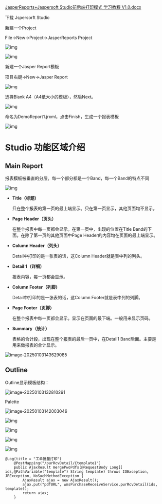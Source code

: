 

[JasperReports+Jaspersoft Studio前后端打印模式 学习教程 V1.0.docx](https://www.yuque.com/attachments/yuque/0/2024/docx/43512689/1735482449863-33f77ead-62cb-4473-bcf5-1cf3ada359dd.docx)

下载 Jspersorft Studio 

新建一个Project

File->New->Project->JasperReports Project

![img](images/image-1735778194822.png)



![img](images/image-1735778344309.png)

新建一个Jasper Report模板

项目右键->New->Jasper Report

![img](images/image-1735778463200.png)

选择Blank A4（A4纸大小的模板），然后Next。

![img](images/image-1735778549485.png)

命名为DemoReport1.jrxml，点击Finish，生成一个报表模板

![img](images/image-1735778853185.png)

# Studio 功能区域介绍

## Main Report

报表模板被垂直的分层，每一个部分都是一个Band，每一个Band的特点不同

![img](images/image-1735808341439.png)



+ **Title（标题）**

  只在整个报表的第一页的最上端显示。只在第一页显示，其他页面均不显示。

+ **Page Header（页头）**

  在整个报表中每一页都会显示。在第一页中，出现的位置在Title Band的下面。在除了第一页的其他页面中Page Header的内容均在页面的最上端显示。

+ **Column Header（列头）**

  Detail中打印的是一张表的话，这Column Header就是表中列的列头。

+ **Detail 1（详细）**

  报表内容，每一页都会显示。

+ **Column Footer（列脚）**

  Detail中打印的是一张表的话，这Column Footer就是表中列的列脚。

+ **Page Footer（页脚）**

  在整个报表中每一页都会显示。显示在页面的最下端。一般用来显示页码。

+ **Summary（统计）**

  表格的合计段，出现在整个报表的最后一页中，在Detail1 Band后面。主要是用来做报表的合计显示。

![image-20250103143629085](images/image-20250103143629085.png)

## Outline

Outline显示模板结构：



![image-20250103132810291](images/image-20250103132810291.png)

Palette

![image-20250103142003049](images/image-20250103142003049.png)











































































































































![img](images/image-1735662044404-c4e2a030-325c-485f-9493-47fdea1615b5.png)



![img](images/image-1735662083877-6aee417f-7e33-47f4-9b53-73f689f1c84d.png)



![img](images/image-1735662145247-d16da736-40a4-4f36-a667-e7c5cc244fe6.png)



![img](images/image-1735662622788-47931f0e-8e34-4383-b131-73a86f971a6c.png)





```plain
@Log(title = "工单批量打印")
    @PostMapping("/purRcvDetail/{template}")
    public AjaxResult mergePwoPdfs(@RequestBody Long[] ids,@PathVariable("template") String template) throws IOException, JRException, NoSuchMethodException {
        AjaxResult ajax = new AjaxResult();
        ajax.put("pdfURL", wmsPurchaseReceiveService.purRcvDetail(ids, template));
        return ajax;
    }
```